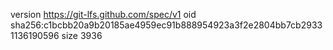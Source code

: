 version https://git-lfs.github.com/spec/v1
oid sha256:c1bcbb20a9b20185ae4959ec91b888954923a3f2e2804bb7cb29331136190596
size 3936
